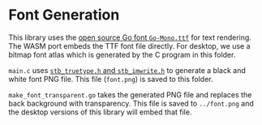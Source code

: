 # Font Generation

This library uses the [open source Go font
`Go-Mono.ttf`](https://go.dev/blog/go-fonts) for text rendering. The WASM port
embeds the TTF font file directly. For desktop, we use a bitmap font atlas which
is generated by the C program in this folder.

`main.c` uses [`stb_truetype.h` and
`stb_imwrite.h`](https://github.com/nothings/stb) to generate a black and white
font PNG file. This file (`font.png`) is saved to this folder.

`make_font_transparent.go` takes the generated PNG file and replaces the back
background with transparency. This file is saved to `../font.png` and the
desktop versions of this library will embed that file.
